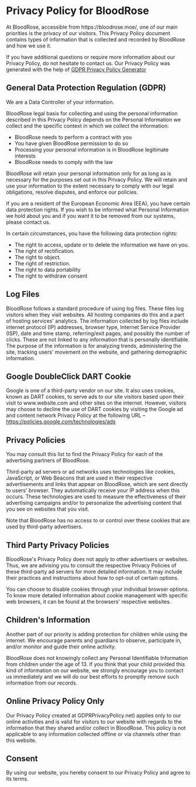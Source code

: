 <h1>Privacy Policy for BloodRose</h1>

<p>At BloodRose, accessible from https://bloodrose.moe/, one of our main priorities is the privacy of our visitors. This Privacy Policy document contains types of information that is collected and recorded by BloodRose and how we use it.</p>

<p>If you have additional questions or require more information about our Privacy Policy, do not hesitate to contact us. Our Privacy Policy was generated with the help of <a href="https://www.gdprprivacypolicy.net/">GDPR Privacy Policy Generator</a></p>

<h2>General Data Protection Regulation (GDPR)</h2>
<p>We are a Data Controller of your information.</p>
 
<p>BloodRose legal basis for collecting and using the personal information described in this Privacy Policy depends on the Personal Information we collect and the specific context in which we collect the information:</p>
<ul>
    <li>BloodRose needs to perform a contract with you</li>
    <li>You have given BloodRose permission to do so</li>
    <li>Processing your personal information is in BloodRose legitimate interests</li>
    <li>BloodRose needs to comply with the law</li>
</ul>
  
<p>BloodRose will retain your personal information only for as long as is necessary for the purposes set out in this Privacy Policy. We will retain and use your information to the extent necessary to comply with our legal obligations, resolve disputes, and enforce our policies.</p> 

<p>If you are a resident of the European Economic Area (EEA), you have certain data protection rights. If you wish to be informed what Personal Information we hold about you and if you want it to be removed from our systems, please contact us.</p>

<p>In certain circumstances, you have the following data protection rights:</p>
<ul>
    <li>The right to access, update or to delete the information we have on you.</li>
    <li>The right of rectification.</li> 
    <li>The right to object.</li>
    <li>The right of restriction.</li>
    <li>The right to data portability</li>
    <li>The right to withdraw consent</li>
</ul>

<h2>Log Files</h2>

<p>BloodRose follows a standard procedure of using log files. These files log visitors when they visit websites. All hosting companies do this and a part of hosting services' analytics. The information collected by log files include internet protocol (IP) addresses, browser type, Internet Service Provider (ISP), date and time stamp, referring/exit pages, and possibly the number of clicks. These are not linked to any information that is personally identifiable. The purpose of the information is for analyzing trends, administering the site, tracking users' movement on the website, and gathering demographic information.</p>


<h2>Google DoubleClick DART Cookie</h2>

<p>Google is one of a third-party vendor on our site. It also uses cookies, known as DART cookies, to serve ads to our site visitors based upon their visit to www.website.com and other sites on the internet. However, visitors may choose to decline the use of DART cookies by visiting the Google ad and content network Privacy Policy at the following URL – <a href="https://policies.google.com/technologies/ads">https://policies.google.com/technologies/ads</a></p>


<h2>Privacy Policies</h2>

<P>You may consult this list to find the Privacy Policy for each of the advertising partners of BloodRose.</p>

<p>Third-party ad servers or ad networks uses technologies like cookies, JavaScript, or Web Beacons that are used in their respective advertisements and links that appear on BloodRose, which are sent directly to users' browser. They automatically receive your IP address when this occurs. These technologies are used to measure the effectiveness of their advertising campaigns and/or to personalize the advertising content that you see on websites that you visit.</p>

<p>Note that BloodRose has no access to or control over these cookies that are used by third-party advertisers.</p>

<h2>Third Party Privacy Policies</h2>

<p>BloodRose's Privacy Policy does not apply to other advertisers or websites. Thus, we are advising you to consult the respective Privacy Policies of these third-party ad servers for more detailed information. It may include their practices and instructions about how to opt-out of certain options. </p>

<p>You can choose to disable cookies through your individual browser options. To know more detailed information about cookie management with specific web browsers, it can be found at the browsers' respective websites.</p>

<h2>Children's Information</h2>

<p>Another part of our priority is adding protection for children while using the internet. We encourage parents and guardians to observe, participate in, and/or monitor and guide their online activity.</p>

<p>BloodRose does not knowingly collect any Personal Identifiable Information from children under the age of 13. If you think that your child provided this kind of information on our website, we strongly encourage you to contact us immediately and we will do our best efforts to promptly remove such information from our records.</p>

<h2>Online Privacy Policy Only</h2>

<p>Our Privacy Policy created at GDPRPrivacyPolicy.net) applies only to our online activities and is valid for visitors to our website with regards to the information that they shared and/or collect in BloodRose. This policy is not applicable to any information collected offline or via channels other than this website.</p>

<h2>Consent</h2>

<p>By using our website, you hereby consent to our Privacy Policy and agree to its terms.</p>